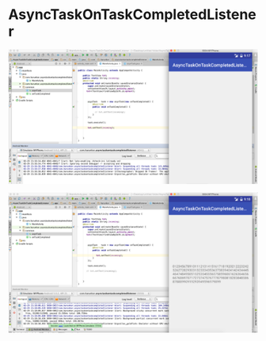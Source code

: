 # AsyncTaskOnTaskCompletedListener

![Alt text](https://github.com/harunkor/AsyncTaskOnTaskCompletedListener/blob/master/Screen.Shot.2016-02-29.at.21.17.07.png)

![Alt text](https://github.com/harunkor/AsyncTaskOnTaskCompletedListener/blob/master/Screen.Shot.2016-02-29.at.21.18.30.png)
